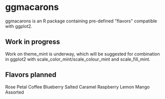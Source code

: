 # ggmacarons
ggmacarons is an R package containing pre-defined "flavors" compatible with ggplot2.

## Work in progress
Work on theme_mint is underway, which will be suggested for combination in ggplot2 with scale_color_mint/scale_colour_mint and scale_fill_mint.

## Flavors planned
Rose Petal
Coffee
Blueberry
Salted Caramel
Raspberry
Lemon
Mango
Assorted
